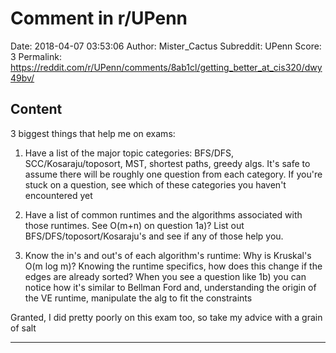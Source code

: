 # Comment in r/UPenn

Date: 2018-04-07 03:53:06
Author: Mister_Cactus
Subreddit: UPenn
Score: 3
Permalink: https://reddit.com/r/UPenn/comments/8ab1cl/getting_better_at_cis320/dwy49bv/

## Content

3 biggest things that help me on exams:

1) Have a list of the major topic categories: BFS/DFS, SCC/Kosaraju/toposort, MST, shortest paths, greedy algs. It's safe to assume there will be roughly one question from each category. If you're stuck on a question, see which of these categories you haven't encountered yet

2) Have a list of common runtimes and the algorithms associated with those runtimes. See O(m+n) on question 1a)? List out BFS/DFS/toposort/Kosaraju's and see if any of those help you.

3) Know the in's and out's of each algorithm's runtime: Why is Kruskal's O(m log m)? Knowing the runtime specifics, how does this change if the edges are already sorted? When you see a question like 1b) you can notice how it's similar to Bellman Ford and, understanding the origin of the VE runtime, manipulate the alg to fit the constraints

Granted, I did pretty poorly on this exam too, so take my advice with a grain of salt

---

